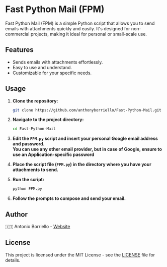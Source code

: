 # Fast Python Mail (FPM)

Fast Python Mail (FPM) is a simple Python script that allows you to send emails with attachments quickly and easily. It's designed for non-commercial projects, making it ideal for personal or small-scale use.

## Features

- Sends emails with attachments effortlessly.
- Easy to use and understand.
- Customizable for your specific needs.

## Usage

1. **Clone the repository:** 
    ```bash
    git clone https://github.com/anthonyborriello/Fast-Python-Mail.git
    ```

2. **Navigate to the project directory:**
    ```bash
    cd Fast-Python-Mail
    ```

3. **Edit the `FPM.py` script and insert your personal Google email address and password.<br>
You can use any other email provider, but in case of Google, ensure to use an Application-specific password**

4. **Place the script file (`FPM.py`) in the directory where you have your attachments to send.**

5. **Run the script:**
    ```bash
    python FPM.py
    ```

6. **Follow the prompts to compose and send your email.**

## Author

🇮🇹   Antonio Borriello - [Website](https://antonioborriello.wordpress.com)

## License

This project is licensed under the MIT License - see the [LICENSE](LICENSE) file for details.
